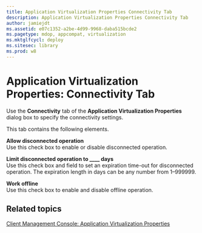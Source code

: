 ```yaml
---
title: Application Virtualization Properties Connectivity Tab
description: Application Virtualization Properties Connectivity Tab
author: jamiejdt
ms.assetid: e07c1352-a2be-4d99-9968-daba515bcde2
ms.pagetype: mdop, appcompat, virtualization
ms.mktglfcycl: deploy
ms.sitesec: library
ms.prod: w8
---
```



# Application Virtualization Properties: Connectivity Tab


Use the **Connectivity** tab of the **Application Virtualization Properties** dialog box to specify the connectivity settings.

This tab contains the following elements.

<a href="" id="allow-disconnected-operation"></a>**Allow disconnected operation**  
Use this check box to enable or disable disconnected operation.

<a href="" id="limit-disconnected-operation-to------days"></a>**Limit disconnected operation to \_\_\_\_ days**  
Use this check box and field to set an expiration time-out for disconnected operation. The expiration length in days can be any number from 1–999999.

<a href="" id="work-offline"></a>**Work offline**  
Use this check box to enable and disable offline operation.

## Related topics


[Client Management Console: Application Virtualization Properties](client-management-console-application-virtualization-properties.md)

 

 





